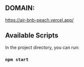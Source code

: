 ## DOMAIN:
https://air-bnb-peach.vercel.app/

## Available Scripts

In the project directory, you can run:

### `npm start`

